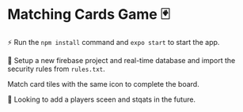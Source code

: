 # Matching Cards Game 🃏

⚡ Run the `npm install` command and `expo start` to start the app.

🚀 Setup a new firebase project and real-time database and import the security rules from `rules.txt`.

Match card tiles with the same icon to complete the board.

🐢 Looking to add a players sceen and stqats in the future. 
